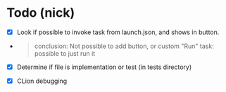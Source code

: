 # Todo (nick)

- [x] Look if possible to invoke task from launch.json, and shows in button.
- > conclusion: Not possible to add button, or custom "Run" task: possible to just run it 
- [x] Determine if file is implementation or test (in tests directory)
- [x] CLion debugging


